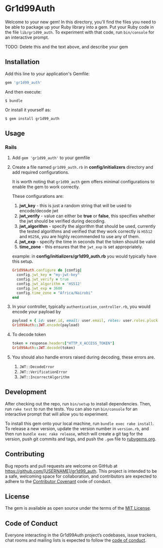 # Gr1d99Auth

Welcome to your new gem! In this directory, you'll find the files you need to be able to package up your Ruby library into a gem. Put your Ruby code in the file `lib/gr1d99_auth`. To experiment with that code, run `bin/console` for an interactive prompt.

TODO: Delete this and the text above, and describe your gem

## Installation

Add this line to your application's Gemfile:

```ruby
gem 'gr1d99_auth'
```

And then execute:

    $ bundle

Or install it yourself as:

    $ gem install gr1d99_auth

## Usage

### Rails
1. Add `gem 'gr1d99_auth'` to your gemfile
2. Create a file named `gr1d99_auth.rb` in **config/initializers** directory and add required configurations.

   It is worth noting that `gr1d99_auth` gem offers minimal configurations to enable the gem to work correctly.
   
   These configurations are:
   1. **jwt_key** - this is just a random string that will be used to encode/decode jwt
   2. **jwt_verify** - value can either be **true** or **false**, this specifies whether the jwt should be verified during decoding.
   3. **jwt_algorithm** - specify the algorithm that should be used, currently the tested algorithms and verified that they work correctly is `HS512` and `HS256`, you are highly recommended to use any of them.
   4. **jwt_exp** - specify the time in seconds that the token should be valid
   5. **time_zone** - this ensures that the `jwt_exp` is set appropriately.
   
   example:
   in **config/initializers/gr1d99_auth.rb** you would typically have this setup.
   
   ```ruby
   Gr1d99Auth.configure do |config|
     config.jwt_key = "my-jwt-key"
     config.jwt_verify = true
     config.jwt_algorithm = 'HS512'
     config.jwt_exp = 3600
     config.time_zone = "Africa/Nairobi"
   end
   ```
3. In your controller, typically `authentication_controller.rb`, you would encode your payload by
   ```ruby
   payload = { id: user.id, email: user.email, roles: user.roles.pluck(:name) }
   Gr1d99Auth::JWT.encode(payload)
   ```
4. To decode token
   ```ruby
   token = response.headers["HTTP_X_ACCESS_TOKEN"]
   Gr1d99Auth::JWT.decode(token)
   ```
   
5. You should also handle errors raised during decoding, these errors are.
   1. `JWT::DecodeError`
   2. `JWT::VerificationError`
   3. `JWT::IncorrectAlgorithm`

## Development

After checking out the repo, run `bin/setup` to install dependencies. Then, run `rake test` to run the tests. You can also run `bin/console` for an interactive prompt that will allow you to experiment.

To install this gem onto your local machine, run `bundle exec rake install`. To release a new version, update the version number in `version.rb`, and then run `bundle exec rake release`, which will create a git tag for the version, push git commits and tags, and push the `.gem` file to [rubygems.org](https://rubygems.org).

## Contributing

Bug reports and pull requests are welcome on GitHub at https://github.com/[USERNAME]/gr1d99_auth. This project is intended to be a safe, welcoming space for collaboration, and contributors are expected to adhere to the [Contributor Covenant](http://contributor-covenant.org) code of conduct.

## License

The gem is available as open source under the terms of the [MIT License](https://opensource.org/licenses/MIT).

## Code of Conduct

Everyone interacting in the Gr1d99Auth project’s codebases, issue trackers, chat rooms and mailing lists is expected to follow the [code of conduct](https://github.com/[USERNAME]/gr1d99_auth/blob/master/CODE_OF_CONDUCT.md).
